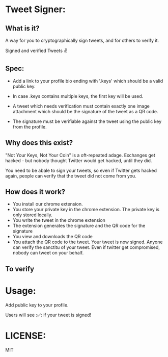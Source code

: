Tweet Signer:
=============

What is it?
------------

A way for you to cryptographically sign tweets, and for others to verify it.

Signed and verified Tweets ✌

Spec:
-----

* Add a link to your profile bio ending with '.keys' which should be a valid
  public key.

* In case .keys contains multiple keys, the first key will be used.

* A tweet which needs verification must contain exactly one image attachment
  which should be the signature of the tweet as a QR code.

* The signature must be verifiable against the tweet using the public key from
  the profile.

Why does this exist?
----------------------

"Not Your Keys, Not Your Coin" is a oft-repeated adage. 
Exchanges get hacked - but nobody thought Twitter would get hacked, until they did. 

You need to be abale to sign your tweets, so even if Twitter gets hacked again, people can verify that the tweet did not come from you.    

How does it work?
--------------------

- You install our chrome extension.
- You store your private key in the chrome extension. The private key is only stored locally.
- You write the tweet in the chrome extension
- The extension generates the signature and the QR code for the signature
- You view and downloads the QR code
- You attach the QR code to the tweet. Your tweet is now signed. Anyone can verify the sanctitu of your tweet. Even if twitter get compromised, nobody can tweet on your behalf.

To verify
-------------



Usage:
======

Add public key to your profile.

Users will see :✅: if your tweet is signed!

LICENSE:
========

MIT
